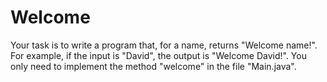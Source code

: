 # Welcome

Your task is to write a program that, for a name, returns "Welcome name!". For example, if the input is "David", the output is "Welcome David!". You only need to implement the method "welcome" in the file "Main.java".

